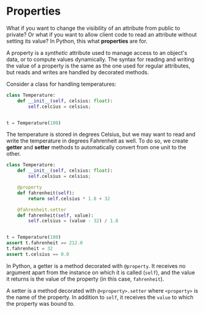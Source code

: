 # Properties

What if you want to change the visibility of an attribute from public to
private? Or what if you want to allow client code to read an attribute
without setting its value? In Python, this what **properties** are for.

A property is a _synthetic_ attribute used to manage access to an
object's data, or to compute values dynamically. The syntax for reading
and writing the value of a property is the same as the one used for
regular attributes, but reads and writes are handled by decorated
methods.

Consider a class for handling temperatures:

```python
class Temperature:
    def __init__(self, celsius: float):
        self.celcius = celsius;


t = Temperature(100)
```

The temperature is stored in degrees Celsius, but we may want to read
and write the temperature in degrees Fahrenheit as well. To do so, we
create **getter** and **setter** methods to automatically convert from
one unit to the other.

```python
class Temperature:
    def __init__(self, celsius: float):
        self.celsius = celsius;

    @property
    def fahrenheit(self):
        return self.celsius * 1.8 + 32

    @fahrenheit.setter
    def fahrenheit(self, value):
        self.celsius = (value - 32) / 1.8


t = Temperature(100)
assert t.fahrenheit == 212.0
t.fahrenheit = 32
assert t.celsius == 0.0
```

In Python, a getter is a method decorated with `@property`. It receives
no argument apart from the instance on which it is called (`self`), and
the value it returns is the value of the property (in this case,
`fahrenheit`).

A setter is a method decorated with `@<property>.setter` where
`<property>` is the name of the property. In addition to `self`, it
receives the `value` to which the property was bound to.
